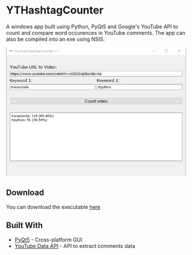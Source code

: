 # YTHashtagCounter
A windows app built using Python, PyQt5 and Google's YouTube API to count and compare word occurences in YouTube comments. The app can also be compiled into an exe using NSIS.

  <img src="https://github.com/ransaked1/YTHashtagCounter/blob/master/YTHC.png" width="490" height="350">

## Download
You can download the executable [here](https://drive.google.com/drive/folders/1YVSS4dBp868O6wx1AfmSkX1mtPUEULhB?usp=sharing)

## Built With
* [PyQt5](https://pypi.org/project/PyQt5/) - Cross-platform GUI
* [YouTube Data API](https://developers.google.com/youtube/v3) - API to extract comments data
